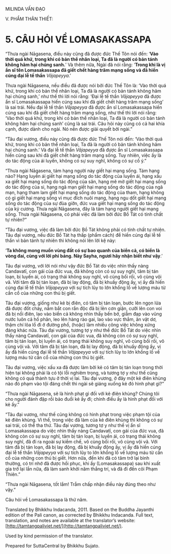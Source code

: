  

MILINDA VẤN ĐẠO

V. PHẨM THÂN THIẾT:

# 5\. CÂU HỎI VỀ LOMASAKASSAPA

“Thưa ngài Nāgasena, điều này cũng đã được đức Thế Tôn nói đến: ‘**Vào thời quá khứ, trong khi có bản thể nhân loại, Ta đã là người có bản tánh không hãm hại chúng sanh.**’ Và thêm nữa, Ngài đã nói rằng: ‘**Trong khi là vị ẩn sĩ tên Lomasakassapa đã giết chết hàng trăm mạng sống và đã hiến cúng đại lễ tế thần** _Vājapeyya_.’

Thưa ngài Nāgasena, nếu điều đã được nói bởi đức Thế Tôn là: ‘Vào thời quá khứ, trong khi có bản thể nhân loại, Ta đã là người có bản tánh không hãm hại chúng sanh,’ như thế thì lời nói rằng: ‘Đại lễ tế thần _Vājapeyya_ đã được ẩn sĩ Lomasakassapa hiến cúng sau khi đã giết chết hàng trăm mạng sống’ là sai trái. Nếu đại lễ tế thần _Vājapeyya_ đã được ẩn sĩ Lomasakassapa hiến cúng sau khi đã giết chết hàng trăm mạng sống, như thế thì lời nói rằng: ‘Vào thời quá khứ, trong khi có bản thể nhân loại, Ta đã là người có bản tánh không hãm hại chúng sanh’ cũng là sai trái. Câu hỏi này cũng có cả hai khía cạnh, được dành cho ngài. Nó nên được giải quyết bởi ngài.”

“Tâu đại vương, điều này cũng đã được đức Thế Tôn nói đến: ‘Vào thời quá khứ, trong khi có bản thể nhân loại, Ta đã là người có bản tánh không hãm hại chúng sanh.’ Và đại lễ tế thần _Vājapeyya_ đã được ẩn sĩ Lomasakassapa hiến cúng sau khi đã giết chết hàng trăm mạng sống. Tuy nhiên, việc ấy là do tác động của ái luyến, không có sự suy nghĩ, không có sự cố ý.”

“Thưa ngài Nāgasena, tám hạng người này giết hại mạng sống. Tám hạng nào? Hạng luyến ái giết hại mạng sống do tác động của luyến ái, hạng xấu xa giết hại mạng sống do tác động của sân, hạng mê mờ giết hại mạng sống do tác động của si, hạng ngã mạn giết hại mạng sống do tác động của ngã mạn, hạng tham lam giết hại mạng sống do tác động của tham, hạng không có gì giết hại mạng sống vì mục đích nuôi mạng, hạng ngu dốt giết hại mạng sống do tác động của sự đùa giỡn, đức vua giết hại mạng sống do tác động của kỷ cương. Thưa ngài Nāgasena, đây là tám hạng người giết hại mạng sống. Thưa ngài Nāgasena, có phải việc đã làm bởi đức Bồ Tát có tính chất tự nhiên?”

“Tâu đại vương, việc đã làm bởi đức Bồ Tát không phải có tính chất tự nhiên. Tâu đại vương, nếu đức Bồ Tát hạ thấp (phẩm cách) để hiến cúng đại lễ tế thần vì bản tánh tự nhiên thì không nói lên lời kệ này:

‘**Ta không mong muốn vùng đất có sự bao quanh của biển cả, có biển là vòng đai, cùng với lời phỉ báng. Này Sayha, ngươi hãy nhận biết như vậy**.’

Tâu đại vương, với lời nói như vậy đức Bồ Tát do việc nhìn thấy nàng Candavatī, con gái của đức vua, đã không còn có sự suy nghĩ, tâm bị tán loạn, bị luyến ái, có trạng thái không suy nghĩ, vô cùng bối rối, vô cùng vội vã. Với tâm đã bị tán loạn, đã bị lay động, đã bị khuấy động ấy, vị ấy đã hiến cúng đại lễ tế thần _Vājapeyya_ với sự tích lũy to lớn khổng lồ về lượng máu từ cần cổ của những con thú bị giết.

Tâu đại vương, giống như kẻ bị điên, có tâm bị tán loạn, bước lên ngọn lửa đã được đốt cháy, nắm bắt con rắn độc đã bị lên cơn giận, cưỡi lên con voi đã bị nổi điên, lao vào biển cả không nhìn thấy bến bờ, giẫm đạp vào vũng nước luôn cả hố phân, leo lên hàng rào gai, lao vào vực thẳm, ăn vật dơ, thậm chí lõa lồ đi ở đường phố, (hoặc) làm nhiều công việc không xứng đáng khác nữa. Tâu đại vương, tương tợ y như thế đức Bồ Tát do việc nhìn thấy nàng Candavatī, con gái của đức vua, đã không còn có sự suy nghĩ, tâm bị tán loạn, bị luyến ái, có trạng thái không suy nghĩ, vô cùng bối rối, vô cùng vội vã. Với tâm đã bị tán loạn, đã bị lay động, đã bị khuấy động ấy, vị ấy đã hiến cúng đại lễ tế thần _Vājapeyya_ với sự tích lũy to lớn khổng lồ về lượng máu từ cần cổ của những con thú bị giết.

Tâu đại vương, việc xấu xa đã được làm bởi kẻ có tâm bị tán loạn trong thời hiện tại không phải là có tội lỗi nghiêm trọng, và tương tợ y như thế cũng không có quả thành tựu ở thời vị lai. Tâu đại vương, ở đây một kẻ điên khùng nào đó phạm vào tội đáng chết thì ngài sẽ giáng xuống kẻ đó hình phạt gì?”

“Thưa ngài Nāgasena, sẽ là hình phạt gì đối với kẻ điên khùng? Chúng tôi cho người đánh đập rồi bảo đuổi kẻ ấy đi; chính điều ấy là hình phạt đối với kẻ ấy.”

“Tâu đại vương, như thế cũng không có hình phạt trong việc phạm tội của kẻ điên khùng. Vì thế, trong việc đã làm của kẻ điên khùng thì không có sự sai trái, có thể tha thứ. Tâu đại vương, tương tợ y như thế vị ẩn sĩ Lomasakassapa do việc nhìn thấy nàng Candavatī, con gái của đức vua, đã không còn có sự suy nghĩ, tâm bị tán loạn, bị luyến ái, có trạng thái không suy nghĩ, đã đi ra ngoài sự kiềm chế, vô cùng bối rối, vô cùng vội vã. Với tâm đã bị tán loạn, đã bị lay động, đã bị khuấy động ấy, vị ấy đã hiến cúng đại lễ tế thần _Vājapeyya_ với sự tích lũy to lớn khổng lồ về lượng máu từ cần cổ của những con thú bị giết. Hơn nữa, đến khi đã có tâm trở lại bình thường, có trí nhớ đã được hồi phục, khi ấy (Lomasakassapa) sau khi xuất gia trở lại lần nữa, đã làm sanh khởi năm thắng trí, và đã đi đến cõi Phạm Thiên.”

“Thưa ngài Nāgasena, tốt lắm! Trẫm chấp nhận điều này đúng theo như vậy.”

Câu hỏi về Lomasakassapa là thứ năm.

Translated by Bhikkhu Indacanda, 2011. Based on the Buddha Jayanthi edition of the Pali canon, as corrected by Bhikkhu Indacanda. Full text, translation, and notes are available at the translator’s website: [http://tamtangpaliviet.net/](http://tamtangpaliviet.net/).

Used by kind permission of the translator.

Prepared for SuttaCentral by Bhikkhu Sujato.